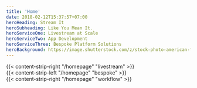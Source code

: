 ```yaml
---
title: 'Home'
date: 2018-02-12T15:37:57+07:00
heroHeading: Stream It
heroSubheading: Like You Mean It.
heroServiceOne: Livestream at Scale
heroServiceTwo: App Development
heroServiceThree: Bespoke Platform Solutions
heroBackground: https://image.shutterstock.com/z/stock-photo-american-football-player-jumps-and-catches-the-ball-in-flight-in-professional-sport-stadium-1021023313.jpg
---
```


<div class="container-fluid pl-6 pr-6 pl-md-10 pr-md-10 pb-6 pb-md-10 pt-0">
    <div>
    {{< content-strip-right "/homepage" "livestream" >}}
    </div>
    <div>
    {{< content-strip-left "/homepage" "bespoke" >}}
    </div>
    <div>
    {{< content-strip-right "/homepage" "workflow" >}}
    </div>
</div>